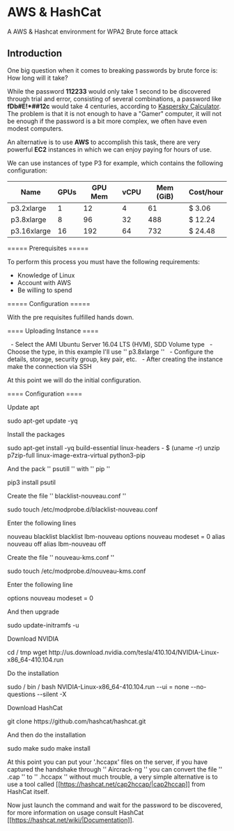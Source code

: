 # AWS & HashCat

A AWS &amp; Hashcat environment for WPA2 Brute force attack

## Introduction

One big question when it comes to breaking passwords by brute force is: How long will it take?

While the password  **112233** would only take 1 second to be discovered through trial and error, consisting of several combinations, a password like **fDb#E!*##12c** would take 4 centuries, according to [Kaspersky Calculator](https://password.kaspersky.com/?/utm_medium=rdr&utm_source=redirector&utm_campaign=old_url). The problem is that it is not enough to have a "Gamer" computer, it will not be enough if the password is a bit more complex, we often have even modest computers.

An alternative is to use **AWS** to accomplish this task, there are very powerful **EC2** instances in which we can enjoy paying for hours of use.

We can use instances of type P3 for example, which contains the following configuration:

Name | GPUs | GPU Mem | vCPU | Mem (GiB) | Cost/hour 
-----|------|---------|------|-----------|----------
p3.2xlarge | 1 | 12 | 4 | 61 | $ 3.06 
p3.8xlarge | 8 | 96 | 32 | 488 | $ 12.24
p3.16xlarge | 16 | 192 | 64 | 732 | $ 24.48

===== Prerequisites =====

To perform this process you must have the following requirements:

* Knowledge of Linux
* Account with AWS
* Be willing to spend


===== Configuration =====

With the pre requisites fulfilled hands down.

==== Uploading Instance ====

  - Select the AMI Ubuntu Server 16.04 LTS (HVM), SDD Volume type
  - Choose the type, in this example I'll use '' p3.8xlarge ''
  - Configure the details, storage, security group, key pair, etc.
  - After creating the instance make the connection via SSH

At this point we will do the initial configuration.

==== Configuration ====

Update apt

<file bash>
sudo apt-get update -yq
</ file>

Install the packages

<file bash>
sudo apt-get install -yq build-essential linux-headers - $ (uname -r) unzip p7zip-full linux-image-extra-virtual python3-pip
</ file>

And the pack '' psutill '' with '' pip ''

<file bash>
pip3 install psutil
</ file>

Create the file '' blacklist-nouveau.conf ''

<file bash>
sudo touch /etc/modprobe.d/blacklist-nouveau.conf
</ file>

Enter the following lines

<file bash>
nouveau blacklist
blacklist lbm-nouveau
options nouveau modeset = 0
alias nouveau off
alias lbm-nouveau off
</ file>

Create the file '' nouveau-kms.conf ''

<file bash>
sudo touch /etc/modprobe.d/nouveau-kms.conf
</ file>

Enter the following line

<file bash>
options nouveau modeset = 0
</ file>

And then upgrade

<file bash>
sudo update-initramfs -u
</ file>

Download NVIDIA

<file bash>
cd / tmp
wget http://us.download.nvidia.com/tesla/410.104/NVIDIA-Linux-x86_64-410.104.run
</ file>

Do the installation

<file bash>
sudo / bin / bash NVIDIA-Linux-x86_64-410.104.run --ui = none --no-questions --silent -X
</ file>

Download HashCat

<file bash>
git clone https://github.com/hashcat/hashcat.git
</ file>

And then do the installation

<file bash>
sudo make
sudo make install
</ file>

At this point you can put your '.hccapx' files on the server, if you have captured the handshake through '' Aircrack-ng '' you can convert the file '' .cap '' to '' .hccapx '' without much trouble, a very simple alternative is to use a tool called [[https://hashcat.net/cap2hccap/|cap2hccap]] from HashCat itself.

Now just launch the command and wait for the password to be discovered, for more information on usage consult HashCat [[https://hashcat.net/wiki/|Documentation]].

